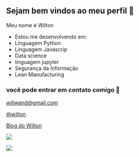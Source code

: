 ## Sejam bem vindos ao meu perfil 💙

Meu nome é Wilton
- Estou me desenvolvendo em:
 - Linguagem Python
 - Linguagem Javascrip
 - Data science
 - linguagem jupyter
 - Segurança da Informação
 - Lean Manufacturing

### você pode entrar em contato comigo 📧

willwand@gmail.com

[@wilton](https://x.com/wiltoncabral)

[Blog do Wilton](https://wilton01.blogspot.com/)

![](https://media.tenor.com/FUPAM32pcXEAAAAM/waves.gif) 

![](https://media.tenor.com/g9WRGLK3JSwAAAAM/dog-happy-dog.gif)


<!---
Wilton-Cabral/Wilton-Cabral is a ✨ special ✨ repository because its `README.md` (this file) appears on your GitHub profile.
You can click the Preview link to take a look at your changes.
--->
